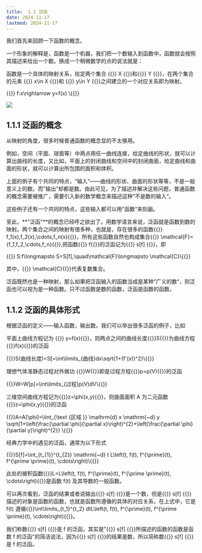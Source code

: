 ```yaml
---
title:  1.1 泛函
date: 2024-11-17
lastmod: 2024-11-17
---
```

我们首先来回顾一下函数的概念。

一个形象的解释是，函数是一个机器，我们把一个数输入到函数中，函数就会按照其描述来给出一个数。换成一个稍微数学的点的说法就是：

函数是一个具体的映射关系，给定两个集合 {{<latex display="false">}} X {{</latex>}}和{{<latex display="false">}} Y {{</latex>}}，在两个集合的元素 {{<latex display="false">}} x\in X {{</latex>}}和 {{<latex display="false">}} y\in Y {{</latex>}}之间建立的一个对应关系即为映射。

{{<latex display="false">}} f:x\rightarrow y=f(x) \\{{</latex>}}

![](/1.png)

##  1.1.1 泛函的概念

从映射的角度，很多时候普通函数的概念显的不太够用。

例如，空间（平面、球面等）中两点用任一曲线连接，给定曲线的形状，就可以计算出曲线的长度，又比如，平面上的封闭曲线和空间中的封闭曲面，给定曲线和曲面的形状，就可以计算出所包围的面积和体积。

上面的例子有个共同的特点，“输入”——曲线的形状、曲面的形状等等，不是一般意义上的数。而”输出“却都是数。由此可见，为了描述并解决这些问题，普通函数的概念需要被推广，需要引入新的数学概念来描述这种”不是数的输入“。

这些例子还有一个共同的特点，这些输入都可以用”函数“来刻画。

至此，**"泛函"**的概念已经呼之欲出了。用数学语言来说，泛函就是函数到数的映射。两个集合之间的映射有很多种，也就是，存在很多的函数{{<latex display="false">}} f_1(x),f_2(x),\cdots,f_n(x){{</latex>}}，所有这些函数自然也构成集合{{<latex display="false">}} \mathcal{F}=\{f_1,f_2,\cdots,f_n\}{{</latex>}},把函数{{<latex display="false">}} f{{</latex>}}的泛函记为{{<latex display="false">}} s[f] {{</latex>}}，即

{{<latex display="false">}} S:f\longmapsto S=S[f],\quad\mathcal{F}\longmapsto \mathcal{C}\\{{</latex>}}

其中，{{<latex display="false">}} \mathcal{C}{{</latex>}}代表复数集合。

泛函既然也是一种映射，那么如果把泛函输入的函数当成是某种”广义的数“，则泛函也可以视为是一种函数。只不过函数是数的函数，泛函是函数的函数。

##  1.1.2 泛函的具体形式

根据泛函的定义——输入函数，输出数。我们可以举出很多泛函的例子，比如

平面上曲线方程记为 {{<latex display="false">}} y=f(x){{</latex>}}，则两点之间的曲线长度{{<latex display="false">}}S{{</latex>}}为曲线方程{{<latex display="false">}}f(x){{</latex>}}的泛函

{{<latex display="false">}}S(曲线长度)=S[f](曲线方程f的泛函)=\int\limits_{曲线}dx\sqrt{1+(f'(x))^2}\\{{</latex>}}

理想气体准静态过程对外做功 {{<latex display="false">}}W{{</latex>}}即是过程方程{{<latex display="false">}}p=p(V){{</latex>}}的泛函

{{<latex display="false">}}W=W[p]=\int\limits_{过程}p(V)dV\\{{</latex>}}

三维空间曲线方程记为{{<latex display="false">}}z=\phi(x,y){{</latex>}}，则曲面面积 A 为二元函数{{<latex display="false">}}z=\phi(x,y){{</latex>}}的泛函

{{<latex display="false">}}A=A[\phi]=\iint_{\text {区域 }} \mathrm{d} x \mathrm{~d} y \sqrt{1+\left(\frac{\partial \phi}{\partial x}\right)^{2}+\left(\frac{\partial \phi}{\partial y}\right)^{2}} \\{{</latex>}}

经典力学中的遇见的泛函，通常为以下形式

{{<latex display="false">}}S[f]=\int_{t_{1}}^{t_{2}} \mathrm{~d} t L\left(t, f(t), f^{\prime}(t), f^{\prime \prime}(t), \cdots\right)\\{{</latex>}}

此处的被积函数{{<latex display="false">}}L=L\left(t, f(t), f^{\prime}(t), f^{\prime \prime}(t), \cdots\right){{</latex>}}是函数 f(t) 及其导数的一般函数。

可以再次看到，泛函的结果或者说输出{{<latex display="false">}} s[f] {{</latex>}}是一个数，但是{{<latex display="false">}} s[f] {{</latex>}}描述的对象是函数的函数，也就是函数所遵循的具体的对应关系，在上式中，它是 f(t) 遵循{{<latex display="false">}}\int\limits_{t_1}^{t_2} dtL\left(t, f(t), f^{\prime}(t), f^{\prime \prime}(t), \cdots\right){{</latex>}}。

我们称数{{<latex display="false">}} s[f] {{</latex>}}是 f 的泛函，其实是"{{<latex display="false">}} s[f] {{</latex>}}所描述的函数的函数是函数 f 的泛函"的简洁说法，因为{{<latex display="false">}} s[f] {{</latex>}}的结果是数，所以简称数{{<latex display="false">}} s[f] {{</latex>}}是 f 的泛函。